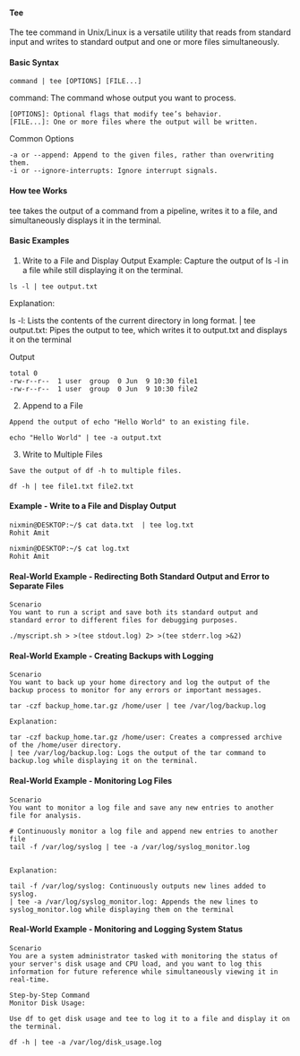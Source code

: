 #### Tee

The tee command in Unix/Linux is a versatile utility that reads from standard input and writes to standard output and one or more files simultaneously.

#### Basic Syntax
```
command | tee [OPTIONS] [FILE...]
```

command: The command whose output you want to process.
```
[OPTIONS]: Optional flags that modify tee’s behavior.
[FILE...]: One or more files where the output will be written.
```
Common Options
```
-a or --append: Append to the given files, rather than overwriting them.
-i or --ignore-interrupts: Ignore interrupt signals.
```

#### How tee Works
tee takes the output of a command from a pipeline, writes it to a file, and simultaneously displays it in the terminal.

#### Basic Examples

1) Write to a File and Display Output
Example: Capture the output of ls -l in a file while still displaying it on the terminal.
```
ls -l | tee output.txt
```

Explanation:

ls -l: Lists the contents of the current directory in long format.
| tee output.txt: Pipes the output to tee, which writes it to output.txt and displays it on the terminal

Output
```
total 0
-rw-r--r--  1 user  group  0 Jun  9 10:30 file1
-rw-r--r--  1 user  group  0 Jun  9 10:30 file2
```

2) Append to a File
```
Append the output of echo "Hello World" to an existing file.

echo "Hello World" | tee -a output.txt
```

3) Write to Multiple Files
```
Save the output of df -h to multiple files.

df -h | tee file1.txt file2.txt
```


#### Example - Write to a File and Display Output
```
nixmin@DESKTOP:~/$ cat data.txt  | tee log.txt
Rohit Amit

nixmin@DESKTOP:~/$ cat log.txt
Rohit Amit
```


#### Real-World Example - Redirecting Both Standard Output and Error to Separate Files
```
Scenario
You want to run a script and save both its standard output and standard error to different files for debugging purposes.

./myscript.sh > >(tee stdout.log) 2> >(tee stderr.log >&2)
```

#### Real-World Example - Creating Backups with Logging
```
Scenario
You want to back up your home directory and log the output of the backup process to monitor for any errors or important messages.

tar -czf backup_home.tar.gz /home/user | tee /var/log/backup.log

Explanation:

tar -czf backup_home.tar.gz /home/user: Creates a compressed archive of the /home/user directory.
| tee /var/log/backup.log: Logs the output of the tar command to backup.log while displaying it on the terminal.
```

#### Real-World Example - Monitoring Log Files
```
Scenario
You want to monitor a log file and save any new entries to another file for analysis.

# Continuously monitor a log file and append new entries to another file
tail -f /var/log/syslog | tee -a /var/log/syslog_monitor.log


Explanation:

tail -f /var/log/syslog: Continuously outputs new lines added to syslog.
| tee -a /var/log/syslog_monitor.log: Appends the new lines to syslog_monitor.log while displaying them on the terminal
```

#### Real-World Example - Monitoring and Logging System Status
```
Scenario
You are a system administrator tasked with monitoring the status of your server's disk usage and CPU load, and you want to log this information for future reference while simultaneously viewing it in real-time.

Step-by-Step Command
Monitor Disk Usage:

Use df to get disk usage and tee to log it to a file and display it on the terminal.

df -h | tee -a /var/log/disk_usage.log
```